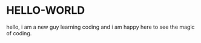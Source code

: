 # HELLO-WORLD

hello,
i am a new guy learning coding and i am happy here to see the magic of coding.
